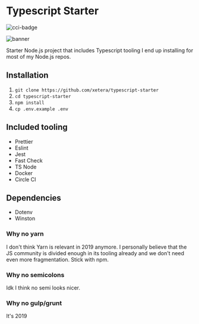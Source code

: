 # Typescript Starter

![cci-badge](https://img.shields.io/circleci/build/github/Xetera/typescript-starter)

![banner](https://d2eip9sf3oo6c2.cloudfront.net/series/covers/000/000/052/full/EGH_Typescript_Plumbing_banner.png?1463413763)

Starter Node.js project that includes Typescript tooling I end up installing for most of my Node.js repos.

## Installation

1. `git clone https://github.com/xetera/typescript-starter`
2. `cd typescript-starter`
3. `npm install`
4. `cp .env.example .env`

## Included tooling

- Prettier
- Eslint
- Jest
- Fast Check
- TS Node
- Docker
- Circle CI

## Dependencies

- Dotenv
- Winston

### Why no yarn

I don't think Yarn is relevant in 2019 anymore. I personally believe that the JS community is divided enough in its tooling already and we don't need even more fragmentation. Stick with npm.

### Why no semicolons

Idk I think no semi looks nicer.

### Why no gulp/grunt

It's 2019

